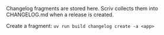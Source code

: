 Changelog fragments are stored here. Scriv collects them into CHANGELOG.md when a release is created.

Create a fragment: `uv run build changelog create -a <app>`